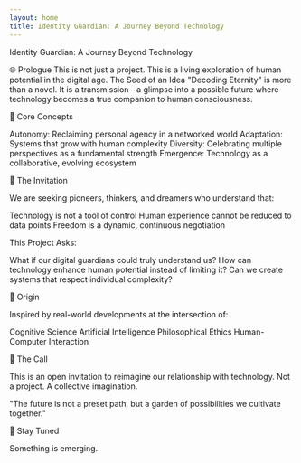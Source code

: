 ```yaml
---
layout: home
title: Identity Guardian: A Journey Beyond Technology
---
```


Identity Guardian: A Journey Beyond Technology

🌐 Prologue
This is not just a project.
This is a living exploration of human potential in the digital age.
The Seed of an Idea
"Decoding Eternity" is more than a novel. It is a transmission—a glimpse into a possible future where technology becomes a true companion to human consciousness.

🔮 Core Concepts

Autonomy: Reclaiming personal agency in a networked world
Adaptation: Systems that grow with human complexity
Diversity: Celebrating multiple perspectives as a fundamental strength
Emergence: Technology as a collaborative, evolving ecosystem

🚀 The Invitation

We are seeking pioneers, thinkers, and dreamers who understand that:

Technology is not a tool of control
Human experience cannot be reduced to data points
Freedom is a dynamic, continuous negotiation

This Project Asks:

What if our digital guardians could truly understand us?
How can technology enhance human potential instead of limiting it?
Can we create systems that respect individual complexity?

🌱 Origin

Inspired by real-world developments at the intersection of:

Cognitive Science
Artificial Intelligence
Philosophical Ethics
Human-Computer Interaction

🤝 The Call

This is an open invitation to reimagine our relationship with technology.
Not a project.
A collective imagination.

"The future is not a preset path, but a garden of possibilities we cultivate together."

📢 Stay Tuned

Something is emerging.
